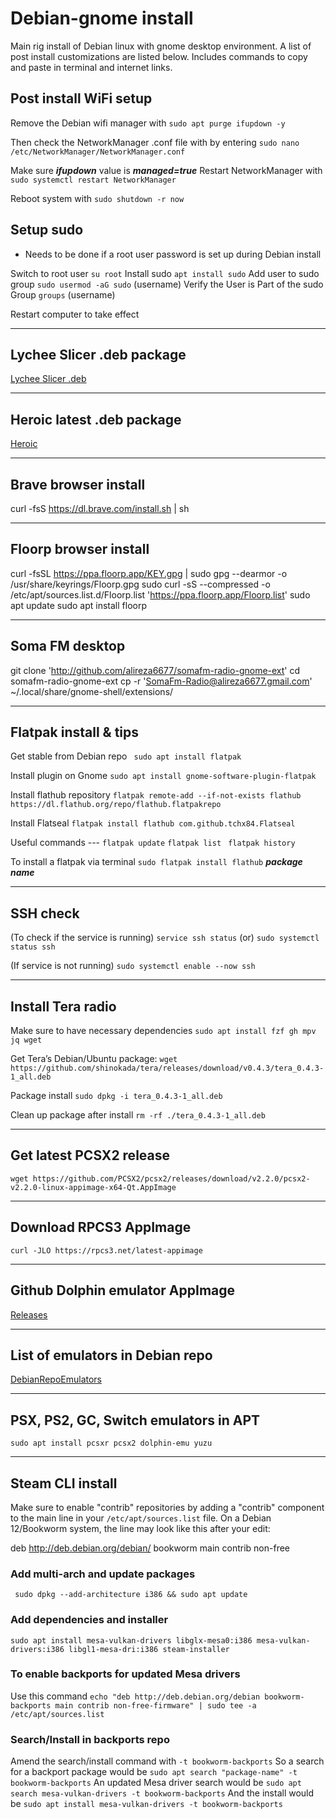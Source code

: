 # Debian-gnome install
Main rig install of Debian linux with gnome desktop environment. A list of post install customizations
are listed below. Includes commands to copy and paste in terminal and internet links.


## Post install WiFi setup
Remove the Debian wifi manager with 
`sudo apt purge ifupdown -y` 

Then check the NetworkManager .conf file with by entering 
`sudo nano /etc/NetworkManager/NetworkManager.conf`

Make sure ***ifupdown*** value is ***managed=true*** 
Restart NetworkManager with 
`sudo systemctl restart NetworkManager` 

Reboot system with `sudo shutdown -r now`
## Setup sudo 
- Needs to be done if a root user password is set up during Debian install
   
Switch to root user 
`su root`
Install sudo 
`apt install sudo`
Add user to sudo group
`sudo usermod -aG sudo` (username)
Verify the User is Part of the sudo Group
`groups` (username)

Restart computer to take effect

---
## Lychee Slicer .deb package
[Lychee Slicer .deb](https://mango3d.io/download-lychee-slicer) 

---
## Heroic latest .deb package
[Heroic](https://github.com/Heroic-Games-Launcher/HeroicGamesLauncher/releases) 

---
## Brave browser install
curl -fsS https://dl.brave.com/install.sh | sh 

---
## Floorp browser install
curl -fsSL https://ppa.floorp.app/KEY.gpg | sudo gpg --dearmor -o /usr/share/keyrings/Floorp.gpg
sudo curl -sS --compressed -o /etc/apt/sources.list.d/Floorp.list 'https://ppa.floorp.app/Floorp.list'
sudo apt update
sudo apt install floorp 

---
## Soma FM desktop 
git clone 'http://github.com/alireza6677/somafm-radio-gnome-ext'
cd somafm-radio-gnome-ext
cp -r 'SomaFm-Radio@alireza6677.gmail.com' ~/.local/share/gnome-shell/extensions/ 

---
## Flatpak install & tips
Get stable from Debian repo
` sudo apt install flatpak`
 
Install plugin on Gnome
`sudo apt install gnome-software-plugin-flatpak`

Install flathub repository
`flatpak remote-add --if-not-exists flathub https://dl.flathub.org/repo/flathub.flatpakrepo`

Install Flatseal
`flatpak install flathub com.github.tchx84.Flatseal`

Useful commands ---
     `flatpak update`
     `flatpak list `
     `flatpak history`

To install a flatpak via terminal
      `sudo flatpak install flathub` ***package name*** 

---
## SSH check
(To check if the service is running)
`service ssh status` (or) `sudo systemctl status ssh`

(If service is not running)
`sudo systemctl enable --now ssh` 

---
## Install Tera radio
Make sure to have necessary dependencies
`sudo apt install fzf gh mpv jq wget`

Get Tera’s Debian/Ubuntu package:
`wget https://github.com/shinokada/tera/releases/download/v0.4.3/tera_0.4.3-1_all.deb`

Package install
`sudo dpkg -i tera_0.4.3-1_all.deb`

Clean up package after install
`rm -rf ./tera_0.4.3-1_all.deb`

---
## Get latest PCSX2 release
`wget https://github.com/PCSX2/pcsx2/releases/download/v2.2.0/pcsx2-v2.2.0-linux-appimage-x64-Qt.AppImage`

---
## Download RPCS3 AppImage

`curl -JLO https://rpcs3.net/latest-appimage` 

---
## Github Dolphin emulator AppImage
[Releases](https://github.com/pkgforge-dev/Dolphin-emu-AppImage/releases)

---
## List of emulators in Debian repo

[DebianRepoEmulators](https://blends.debian.org/games/tasks/emulator)

---
## PSX, PS2, GC, Switch emulators in APT

`sudo apt install pcsxr pcsx2 dolphin-emu yuzu`

---
## Steam CLI install
Make sure to enable "contrib" repositories by adding a "contrib" component to the main line in your `/etc/apt/sources.list` file. On a Debian 12/Bookworm system, the line may look like this after your edit:

deb http://deb.debian.org/debian/ bookworm main contrib non-free

### Add multi-arch and update packages 

` sudo dpkg --add-architecture i386 && sudo apt update`

### Add dependencies and installer

`sudo apt install mesa-vulkan-drivers libglx-mesa0:i386 mesa-vulkan-drivers:i386 libgl1-mesa-dri:i386 steam-installer`

### To enable backports for updated Mesa drivers
Use this command 
`echo "deb http://deb.debian.org/debian bookworm-backports main contrib non-free-firmware" | sudo tee -a /etc/apt/sources.list`

### Search/Install in backports repo
Amend the search/install command with `-t bookworm-backports`
So a search for a backport package would be
`sudo apt search "package-name" -t bookworm-backports` 
An updated Mesa driver search would be 
`sudo apt search mesa-vulkan-drivers -t bookworm-backports` 
And the install would be 
`sudo apt install mesa-vulkan-drivers -t bookworm-backports`



